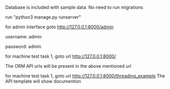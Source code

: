Database is included with sample data. No need to run migrations

run "python3 manage.py runserver"

for admin interface goto http://127.0.0.1:8000/admin

username: admin

password: admin


for machine test task 1, goto url http://127.0.0.1:8000/

The ORM API urls will be present in the above mentioned url

for machine test task 1, goto url http://127.0.0.1:8000/threading_example
The API template will show documention